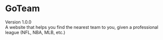 # GoTeam
Version 1.0.0
<br>
A website that helps you find the nearest team to you, given a professional league (NFL, NBA, MLB, etc.)
